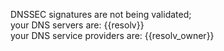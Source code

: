 DNSSEC signatures are not being validated;  
your DNS servers are: {{resolv}}  
your DNS service providers are: {{resolv_owner}}
